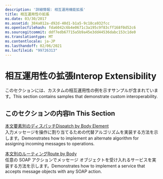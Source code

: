 ```yaml
---
description: '詳細情報: 相互運用機能拡張'
title: 相互運用性の拡張
ms.date: 03/30/2017
ms.assetid: 384a012a-d92d-40d1-b1a5-9c18ca932fcc
ms.openlocfilehash: fda6042c6b4e0671c3a195c9f83cff168f0d52c6
ms.sourcegitcommit: ddf7edb67715a5b9a45e3dd44536dabc153c1de0
ms.translationtype: MT
ms.contentlocale: ja-JP
ms.lasthandoff: 02/06/2021
ms.locfileid: "99726313"
---
```

# <a name="interop-extensibility"></a><span data-ttu-id="e7cfe-103">相互運用性の拡張</span><span class="sxs-lookup"><span data-stu-id="e7cfe-103">Interop Extensibility</span></span>

<span data-ttu-id="e7cfe-104">このセクションには、カスタムの相互運用性の例を示すサンプルが含まれています。</span><span class="sxs-lookup"><span data-stu-id="e7cfe-104">This section contains samples that demonstrate custom interoperability.</span></span>  
  
## <a name="in-this-section"></a><span data-ttu-id="e7cfe-105">このセクションの内容</span><span class="sxs-lookup"><span data-stu-id="e7cfe-105">In This Section</span></span>  

 [<span data-ttu-id="e7cfe-106">本文要素別のディスパッチ</span><span class="sxs-lookup"><span data-stu-id="e7cfe-106">Dispatch by Body Element</span></span>](dispatch-by-body-element.md)  
 <span data-ttu-id="e7cfe-107">入力メッセージを操作に割り当てるための代替アルゴリズムを実装する方法を示します。</span><span class="sxs-lookup"><span data-stu-id="e7cfe-107">Demonstrates how to implement an alternate algorithm for assigning incoming messages to operations.</span></span>  
  
 [<span data-ttu-id="e7cfe-108">本文別のルーティング</span><span class="sxs-lookup"><span data-stu-id="e7cfe-108">Route by Body</span></span>](route-by-body.md)  
 <span data-ttu-id="e7cfe-109">任意の SOAP アクションでメッセージ オブジェクトを受け入れるサービスを実装する方法を示します。</span><span class="sxs-lookup"><span data-stu-id="e7cfe-109">Demonstrates how to implement a service that accepts message objects with any SOAP action.</span></span>

